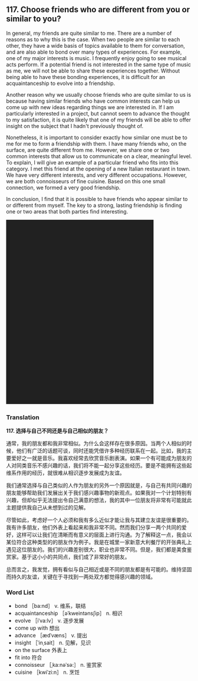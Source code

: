 ## 117. Choose friends who are different from you or similar to you?

In general, my friends are quite similar to me. There are a number of reasons as to why this is the case. When two people are similar to each other, they have a wide basis of topics available to them for conversation, and are also able to bond over many types of experiences. For example, one of my major interests is music. I frequently enjoy going to see musical acts perform. If a potential friend is not interested in the same type of music as me, we will not be able to share these experiences together. Without being able to have these bonding experiences, it is difficult for an acquaintanceship to evolve into a friendship.

Another reason why we usually choose friends who are quite similar to us is because having similar friends who have common interests can help us come up with new ideas regarding things we are interested in. If I am particularly interested in a project, but cannot seem to advance the thought to my satisfaction, it is quite likely that one of my friends will be able to offer insight on the subject that I hadn't previously thought of.

Nonetheless, it is important to consider exactly how similar one must be to me for me to form a friendship with them. I have many friends who, on the surface, are quite different from me. However, we share one or two common interests that allow us to communicate on a clear, meaningful level. To explain, I will give an example of a particular friend who fits into this category. I met this friend at the opening of a new Italian restaurant in town. We have very different interests, and very different occupations. However, we are both connoisseurs of fine cuisine. Based on this one small connection, we formed a very good friendship.

In conclusion, I find that it is possible to have friends who appear similar to or different from myself. The key to a strong, lasting friendship is finding one or two areas that both parties find interesting.

![](images/padding_400x500.png)

### Translation

**117. 选择与自己不同还是与自己相似的朋友？**

通常，我的朋友都和我非常相似。为什么会这样存在很多原因。当两个人相似的时候，他们有广泛的话题可谈，同时还能凭借许多种经历联系在一起。比如，我的主要爱好之一就是音乐。我喜欢经常去欣赏音乐剧表演。如果一个有可能成为朋友的人对同类音乐不感兴趣的话，我们将不能一起分享这些经历。要是不能拥有这些起维系作用的经历，就很难从相识逐步发展成为友谊。

我们通常选择与自己类似的人作为朋友的另外一个原因就是，与自己有共同兴趣的朋友能够帮助我们发展出关于我们感兴趣事物的新观点。如果我对一个计划特别有兴趣，但却似乎无法提出令自己满意的想法，我的其中一位朋友将非常有可能就此主题提供我自己从未想到过的见解。

尽管如此，考虑好一个人必须和我有多么近似才能让我与其建立友谊是很重要的。我有许多朋友，他们外表上看起来和我非常不同。然而我们分享一两个共同的爱好，这样可以让我们在清晰而有意义的层面上进行沟通。为了解释这一点，我会以某位符合这种类型的的朋友作为例子。我是在城里一家新意大利餐厅的开张典礼上遇见这位朋友的。我们的兴趣差别很大，职业也非常不同。但是，我们都是美食鉴赏家。基于这小小的共同点，我们成了非常好的朋友。

总而言之，我发觉，拥有看似与自己相近或是不同的朋友都是有可能的。维持坚固而持久的友谊，关键在于寻找到一两处双方都觉得感兴趣的领域。

### Word List

+ bond ［ba:nd］ v. 维系，联结
+ acquaintanceship ［əˈkweintənsʃip］ n. 相识
+ evolve ［iˈva:lv］ v. 逐步发展
+ come up with 想出
+ advance ［ædˈvæns］ v. 提出
+ insight ［ˈinˌsait］ n. 见解，见识
+ on the surface 外表上
+ fit into 符合
+ connoisseur ［ˌka:nəˈsə:］ n. 鉴赏家
+ cuisine ［kwiˈzi:n］ n. 烹饪  


